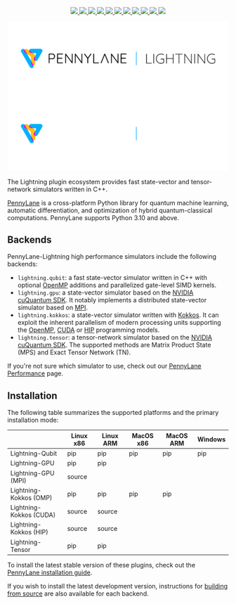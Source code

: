<p align="center">
  <!-- 01 - Linux x86_64 L-Qubit Python tests (branch) -->
  <a href="https://github.com/PennyLaneAI/pennylane-lightning/actions/workflows/tests_lqcpu_python.yml">
    <img src="https://img.shields.io/github/actions/workflow/status/PennyLaneAI/pennylane-lightning/tests_lqcpu_python.yml?branch=master&label=LQubit&style=flat-square" />
  </a>
  <!-- 02 - Linux x86_64 L-GPU Python tests (branch) -->
  <a href="https://github.com/PennyLaneAI/pennylane-lightning/actions/workflows/tests_gpu_python.yml">
    <img src="https://img.shields.io/github/actions/workflow/status/PennyLaneAI/pennylane-lightning/tests_gpu_python.yml?branch=master&label=LGPU&style=flat-square" />
  </a>
  <!-- 03 - Linux x86_64 L-Kokkos Python tests (branch) -->
  <a href="https://github.com/PennyLaneAI/pennylane-lightning/actions/workflows/tests_lkcpu_python.yml">
    <img src="https://img.shields.io/github/actions/workflow/status/PennyLaneAI/pennylane-lightning/tests_lkcpu_python.yml?branch=master&label=LKokkos&style=flat-square" />
  </a>
  <!-- 04 - Linux x86_64 L-Tensor Python tests (branch) -->
  <a href="https://github.com/PennyLaneAI/pennylane-lightning/actions/workflows/tests_gpu_python.yml">
    <img src="https://img.shields.io/github/actions/workflow/status/PennyLaneAI/pennylane-lightning/tests_gpu_python.yml?branch=master&label=LTensor&style=flat-square" />
  </a>
  <!-- 05 - Codecov coverage -->
  <a href="https://codecov.io/gh/PennyLaneAI/pennylane-lightning">
    <img src="https://img.shields.io/codecov/c/github/PennyLaneAI/pennylane-lightning/master.svg?logo=codecov&style=flat-square" />
  </a>
  <!-- 06 - CodeFactor Grade -->
  <a href="https://www.codefactor.io/repository/github/pennylaneai/pennylane-lightning">
    <img src="https://img.shields.io/codefactor/grade/github/PennyLaneAI/pennylane-lightning/master?logo=codefactor&style=flat-square" />
  </a>
  <!-- 07 - Read the Docs -->
  <a href="https://docs.pennylane.ai/projects/lightning">
    <img src="https://readthedocs.com/projects/xanaduai-pennylane-lightning/badge/?version=latest&style=flat-square" />
  </a>
  <!-- 08 - PennyLane Forum -->
  <a href="https://discuss.pennylane.ai">
    <img src="https://img.shields.io/discourse/https/discuss.pennylane.ai/posts.svg?logo=discourse&style=flat-square" />
  </a>
  <!-- 09 - PyPI - Version -->
  <a href="https://pypi.org/project/PennyLane-Lightning">
    <img src="https://img.shields.io/pypi/v/PennyLane-Lightning.svg?style=flat-square" />
  </a>
  <!-- 10 - PyPI - Python Version -->
  <a href="https://pypi.org/project/PennyLane-Lightning">
    <img src="https://img.shields.io/pypi/pyversions/PennyLane-Lightning.svg?style=flat-square" />
  </a>
  <!-- 11 - License -->
  <a href="https://www.apache.org/licenses/LICENSE-2.0">
    <img src="https://img.shields.io/pypi/l/PennyLane.svg?logo=apache&style=flat-square" />
  </a>
</p>

<p align="center">
    <img src="https://raw.githubusercontent.com/PennyLaneAI/pennylane-lightning/master/doc/_static/readme/pl-lightning-logo-lightmode.png#gh-light-mode-only" width="700px">
    <!--
    Use a relative import for the dark mode image. When loading on PyPI, this
    will fail automatically and show nothing.
    -->
    <img src="./doc/_static/readme/pl-lightning-logo-darkmode.png#gh-dark-mode-only" width="700px" onerror="this.style.display='none'" alt=""/>
</p>

The Lightning plugin ecosystem provides fast state-vector and tensor-network simulators written in C++.

[PennyLane](https://docs.pennylane.ai) is a cross-platform Python library for quantum machine
learning, automatic differentiation, and optimization of hybrid quantum-classical computations.
PennyLane supports Python 3.10 and above.

## Backends

PennyLane-Lightning high performance simulators include the following backends:

* ``lightning.qubit``: a fast state-vector simulator written in C++ with optional [OpenMP](https://www.openmp.org/) additions and parallelized gate-level SIMD kernels.
* ``lightning.gpu``: a state-vector simulator based on the [NVIDIA cuQuantum SDK](https://developer.nvidia.com/cuquantum-sdk).
  It notably implements a distributed state-vector simulator based on [MPI](https://www.mpi-forum.org/docs/).
* ``lightning.kokkos``: a state-vector simulator written with [Kokkos](https://kokkos.github.io/kokkos-core-wiki/index.html).
  It can exploit the inherent parallelism of modern processing units supporting the [OpenMP](https://www.openmp.org/>`),
  [CUDA](https://developer.nvidia.com/cuda-toolkit) or [HIP](https://rocm.docs.amd.com/projects/HIP/en/latest) programming models.
* ``lightning.tensor``: a tensor-network simulator based on the [NVIDIA cuQuantum SDK](https://developer.nvidia.com/cuquantum-sdk).
  The supported methods are Matrix Product State (MPS) and Exact Tensor Network (TN).

If you're not sure which simulator to use, check out our [PennyLane Performance](https://pennylane.ai/performance) page.

## Installation

The following table summarizes the supported platforms and the primary installation mode:

|                        | Linux x86 | Linux ARM | MacOS x86 | MacOS ARM | Windows   |
|------------------------|-----------|-----------|-----------|-----------|-----------|
| Lightning-Qubit        | pip       | pip       | pip       | pip       | pip       |
| Lightning-GPU          | pip       | pip       |           |           |           |
| Lightning-GPU (MPI)    | source    |           |           |           |           |
| Lightning-Kokkos (OMP) | pip       | pip       | pip       | pip       |           |
| Lightning-Kokkos (CUDA)| source    | source    |           |           |           |
| Lightning-Kokkos (HIP) | source    | source    |           |           |           |
| Lightning-Tensor       | pip       | pip       |           |           |           |

To install the latest stable version of these plugins,
check out the [PennyLane installation guide](https://pennylane.ai/install#high-performance-computing-and-gpus).

If you wish to install the latest development version, instructions for
[building from source](https://docs.pennylane.ai/projects/lightning/en/stable/dev/installation.html) are also available for each backend.

